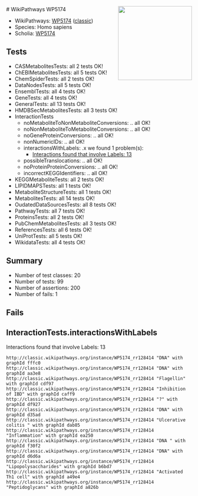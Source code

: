 <img style="float: right; width: 200px" src="https://upload.wikimedia.org/wikipedia/commons/thumb/8/83/Wplogo_with_text_500.png/640px-Wplogo_with_text_500.png" />
# WikiPathways WP5174

* WikiPathways: [WP5174](https://wikipathways.org/pathways/WP5174) ([classic](https://classic.wikipathways.org/instance/WP5174))
* Species: Homo sapiens
* Scholia: [WP5174](https://scholia.toolforge.org/wikipathways/WP5174)
## Tests
* CASMetabolitesTests: all 2 tests OK!
* ChEBIMetabolitesTests: all 5 tests OK!
* ChemSpiderTests: all 2 tests OK!
* DataNodesTests: all 5 tests OK!
* EnsemblTests: all 4 tests OK!
* GeneTests: all 4 tests OK!
* GeneralTests: all 13 tests OK!
* HMDBSecMetabolitesTests: all 3 tests OK!
* InteractionTests
    * noMetaboliteToNonMetaboliteConversions: .. all OK!
    * noNonMetaboliteToMetaboliteConversions: .. all OK!
    * noGeneProteinConversions: .. all OK!
    * nonNumericIDs: .. all OK!
    * interactionsWithLabels: .x we found 1 problem(s):
        * [Interactions found that involve Labels: 13](#fe97a8bb)
    * possibleTranslocations: .. all OK!
    * noProteinProteinConversions: .. all OK!
    * incorrectKEGGIdentifiers: .. all OK!
* KEGGMetaboliteTests: all 2 tests OK!
* LIPIDMAPSTests: all 1 tests OK!
* MetaboliteStructureTests: all 1 tests OK!
* MetabolitesTests: all 14 tests OK!
* OudatedDataSourcesTests: all 8 tests OK!
* PathwayTests: all 7 tests OK!
* ProteinsTests: all 2 tests OK!
* PubChemMetabolitesTests: all 3 tests OK!
* ReferencesTests: all 6 tests OK!
* UniProtTests: all 5 tests OK!
* WikidataTests: all 4 tests OK!


## Summary

* Number of test classes: 20
* Number of tests: 99
* Number of assertions: 200
* Number of fails: 1

## Fails

<a name="fe97a8bb" />

## InteractionTests.interactionsWithLabels

Interactions found that involve Labels: 13
```
http://classic.wikipathways.org/instance/WP5174_rr128414 "DNA" with graphId fffc0
http://classic.wikipathways.org/instance/WP5174_rr128414 "DNA" with graphId aa3e8
http://classic.wikipathways.org/instance/WP5174_rr128414 "Flagellin" with graphId cdf97
http://classic.wikipathways.org/instance/WP5174_rr128414 "Inhibition of IBD" with graphId caff9
http://classic.wikipathways.org/instance/WP5174_rr128414 "?" with graphId df927
http://classic.wikipathways.org/instance/WP5174_rr128414 "DNA" with graphId d35ad
http://classic.wikipathways.org/instance/WP5174_rr128414 "Ulcerative colitis " with graphId dab85
http://classic.wikipathways.org/instance/WP5174_rr128414 "Inflammation" with graphId ea250
http://classic.wikipathways.org/instance/WP5174_rr128414 "DNA " with graphId f30f2
http://classic.wikipathways.org/instance/WP5174_rr128414 "DNA" with graphId d6d6a
http://classic.wikipathways.org/instance/WP5174_rr128414 "Lipopolysaccharides" with graphId b6bd7
http://classic.wikipathways.org/instance/WP5174_rr128414 "Activated Th1 cell" with graphId a49e4
http://classic.wikipathways.org/instance/WP5174_rr128414 "Peptidoglycans" with graphId a826b
```

